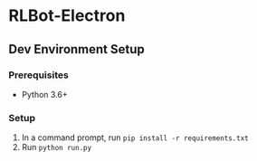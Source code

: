 # RLBot-Electron

## Dev Environment Setup

### Prerequisites

- Python 3.6+

### Setup

1. In a command prompt, run `pip install -r requirements.txt`
2. Run `python run.py`
